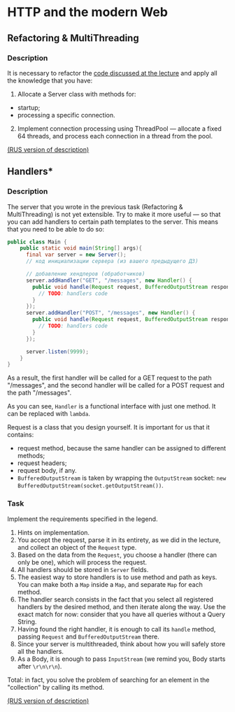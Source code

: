 #  HTTP and the modern Web 
## Refactoring & MultiThreading
### Description
It is necessary to refactor the <a href="https://github.com/netology-code/jspr-code.git">code discussed at the lecture</a> and apply all the knowledge that you have:

1. Allocate a Server class with methods for:
* startup;
* processing a specific connection.
2. Implement connection processing using ThreadPool — allocate a fixed 64 threads, and process each connection in a thread from the pool.

<a href="https://github.com/netology-code/jspr-homeworks/tree/master/01_web">(RUS version of description)</a>

## Handlers* 
### Description
The server that you wrote in the previous task (Refactoring & MultiThreading) is not yet extensible.
Try to make it more useful — so that you can add handlers to certain path templates to the server.
This means that you need to be able to do so:

```java
public class Main {
    public static void main(String[] args){
      final var server = new Server();  
      // код инициализации сервера (из вашего предыдущего ДЗ)

      // добавление хендлеров (обработчиков)    
      server.addHandler("GET", "/messages", new Handler() {
        public void handle(Request request, BufferedOutputStream responseStream) {
          // TODO: handlers code
        }
      });
      server.addHandler("POST", "/messages", new Handler() {
        public void handle(Request request, BufferedOutputStream responseStream) {
          // TODO: handlers code
        }
      });

      server.listen(9999);
    }    
}
```

As a result, the first handler will be called for a GET request to the path "/messages", and the second handler will be called for a POST request and the path "/messages".

As you can see, ```Handler``` is a functional interface with just one method. It can be replaced with ```lambda```.

Request is a class that you design yourself. It is important for us that it contains:
* request method, because the same handler can be assigned to different methods;
* request headers;
* request body, if any.
* ```BufferedOutputStream``` is taken by wrapping the ```OutputStream``` socket: ```new BufferedOutputStream(socket.getOutputStream())```.

### Task
Implement the requirements specified in the legend.
1. Hints on implementation.
2. You accept the request, parse it in its entirety, as we did in the lecture, and collect an object of the ```Request``` type.
3. Based on the data from the ```Request```, you choose a handler (there can only be one), which will process the request.
4. All handlers should be stored in ```Server``` fields.
5. The easiest way to store handlers is to use method and path as keys. You can make both a ```Map``` inside a ```Map```, and separate ```Map``` for each method.
6. The handler search consists in the fact that you select all registered handlers by the desired method, and then iterate along the way. Use the exact match for now: consider that you have all queries without a Query String.
7. Having found the right handler, it is enough to call its ```handle``` method, passing ```Request``` and ```BufferedOutputStream``` there.
8. Since your server is multithreaded, think about how you will safely store all the handlers.
9. As a Body, it is enough to pass ```InputStream``` (we remind you, Body starts after ```\r\n\r\n```).

Total: in fact, you solve the problem of searching for an element in the "collection" by calling its method.

<a href="https://github.com/netology-code/jspr-homeworks/tree/master/01_web">(RUS version of description)</a>
